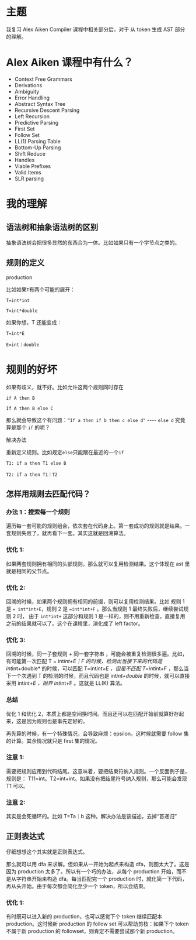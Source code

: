 # 主题

我复习 Alex Aiken Compiler 课程中相关部分后，对于 从 token 生成 AST 部分的理解。



# Alex Aiken 课程中有什么？

- Context Free Grammars
- Derivations
- Ambiguity
- Error Handling
- Abstract Syntax Tree
- Recursive Descent Parsing
- Left Recursion
- Predictive Parsing
- First Set
- Follow Set
- LL(1) Parsing Table
- Bottom-Up Parsing
- Shift Reduce
- Handles
- Viable Prefixes
- Valid Items
- SLR parsing



# 我的理解



## 语法树和抽象语法树的区别

抽象语法树会把很多显然的东西合为一体。比如如果只有一个字节点之类的。



## 规则的定义

production



比如如果`T`有两个可能的展开：

`T=int*int`

`T=int*double`



如果你想，T 还能变成：

`T=int*E`

`E=int｜double`



# 规则的好坏

如果有歧义，就不好。比如允许这两个规则同时存在

`if A then B`

`If A then B else C`

那么就会导致这个有问题：`“If a then if b then c else d"` ---- `else d` 究竟算是那个 `if` 的呢？



解决办法

重新定义规则。比如规定`else`只能跟在最近的一个`if`

`T1: if a then T1 else B`

`T2: if a then T1｜T2`



## 怎样用规则去匹配代码？

### 办法 1：搜索每一个规则

遍历每一套可能的规则组合，依次套在代码身上。第一套成功的规则就是结果。一套规则失败了，就再看下一套。其实这就是回溯算法。



### 优化 1:

如果两套规则拥有相同的头部规则，那么就可以复用检测结果。这个体现在 ast 里就是相同的父节点。



### 优化 2:

回溯的时候，如果两个规则拥有相同的前缀，则可以复用检测结果。比如 规则 1 是  `= int*int+E`，规则 2 是 `=int*int+F` 。那么当规则 1 最终失败后，继续尝试规则 2 时， 由于 `int*int+` 这部分和规则 1 是一样的，则不用重新检查，直接复用之前的结果就可以了。这个在课程里，演化成了 left factor。



### 优化 3:

回溯的时候，同一子套规则 + 同一套字符串 ，可能会被重复检测很多遍。比如，有可能第一次匹配 T = int*int+E｜F 的时候，检测出当接下来的代码是 int*int+double* 的时候，可以匹配 T=int*int+E ，但是不匹配 T=int*int+F ，那么当下一个次遇到 T 的检测的时候，而且代码也是 int*int+double* 的时候，就可以直接采用 int*int+E ，抛弃 int*int+F 。这就是 LL(K) 算法。



### 总结

优化 1 和优化 2，本质上都是空间换时间。而且还可以在匹配开始前就算好存起来，这是因为规则也是事先定好的。



再先算的时候，有一个特殊情况，会导致麻烦：epsilon。这时候就需要 follow 集的计算。其余情况就只是 first 集的情况。



### 注意 1:

需要把规则应用到代码结尾。这意味着，要把结束符纳入规则。一个反面例子是，规则是： T11=int。T2=int+int。如果没有把结尾符号纳入规则，那么可能会发现 T1 可以。



### 注意 2:

其实是会死循环的。比如 T=Ta｜b 这种。解决办法是该描述，去掉“首递归”



## 正则表达式

仔细想想这个其实就是正则表达式。

那么就可以用 dfa 来求解。但如果从一开始为起点来构造 dfa，则图太大了。这是因为 production 太多了。所以有一个巧的办法，从每个 production 开始，而不是从字符串开始来构造 dfa。每当匹配完一个 production 时，就化简一下代码，再从头开始。由于每次都会简化至少一个 token，所以会结束。



### 优化 1:

有时既可以进入新的 production，也可以感觉下个 token 继续匹配本 production。这时候新 production 的 follow set 可以帮助剪枝：如果下个 token 不属于新 production 的 followset，则肯定不需要尝试那个新 production。

